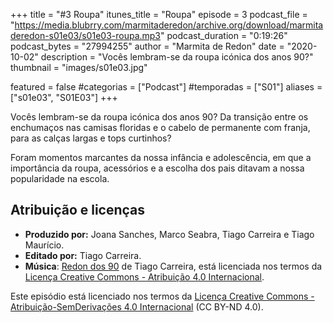 +++
title = "#3 Roupa"
itunes_title = "Roupa"
episode = 3
podcast_file = "https://media.blubrry.com/marmitaderedon/archive.org/download/marmitaderedon-s01e03/s01e03-roupa.mp3"
podcast_duration = "0:19:26"
podcast_bytes = "27994255"
author = "Marmita de Redon"
date = "2020-10-02"
description = "Vocês lembram-se da roupa icónica dos anos 90?"
thumbnail = "images/s01e03.jpg"

featured = false
#categorias = ["Podcast"]
#temporadas = ["S01"]
aliases = ["s01e03", "S01E03"]
+++

Vocês lembram-se da roupa icónica dos anos 90? 
Da transição entre os enchumaços nas camisas floridas e o cabelo de permanente com franja, 
para as calças largas e tops curtinhos?

Foram momentos marcantes da nossa infância e adolescência, 
em que a importância da roupa, acessórios e a escolha dos pais ditavam a nossa popularidade na escola.




## Atribuição e licenças
- **Produzido por:** Joana Sanches, Marco Seabra, Tiago Carreira e Tiago Maurício.
- **Editado por:** Tiago Carreira.
- **Música**: [Redon dos 90](https://archive.org/details/redon90) de Tiago Carreira, está licenciada nos termos da [Licença Creative Commons - Atribuição 4.0 Internacional](http://creativecommons.org/licenses/by/4.0/).

Este episódio está licenciado nos termos da [Licença Creative Commons - Atribuição-SemDerivações 4.0 Internacional](https://creativecommons.org/licenses/by-nd/4.0/) (CC BY-ND 4.0).

